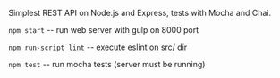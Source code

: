 Simplest REST API on Node.js and Express, tests with Mocha and Chai.

`npm start` -- run web server with gulp on 8000 port

`npm run-script lint` -- execute eslint on src/ dir

`npm test` -- run mocha tests (server must be running)